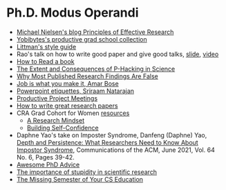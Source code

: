 # Ph.D. Modus Operandi

* [Michael Nielsen's blog Principles of Effective Research](https://michaelnielsen.org/blog/principles-of-effective-research/)
* [Yobibytes's productive grad school collection](https://yobibyte.github.io/pages/productive-grad-school.html#productive-grad-school)
* [Littman's style guide](http://cs.brown.edu/~mlittman/etc/style.html)
* Rao's talk on how to write good paper and give good talks, [slide](https://rakaposhi.eas.asu.edu/ijcai-good-paper-good-talk.pdf), [video](https://www.youtube.com/watch?v=C3im5OV3kcs)
* [How to Read a book](https://pne.people.si.umich.edu/PDF/howtoread.pdf)
* [The Extent and Consequences of P-Hacking in Science](https://journals.plos.org/plosbiology/article?id=10.1371/journal.pbio.1002106)
* [Why Most Published Research Findings Are False](https://journals.plos.org/plosmedicine/article?id=10.1371/journal.pmed.0020124)
* [Job is what you make it, Amar Bose](https://youtu.be/N2UhSnvOcaE?t=3289)
* [Powerpoint etiquettes, Sriraam Natarajan](../assets/Powerpoint-Etiquette.ppt)
* [Productive Project Meetings](https://shomir.net/lab_resources.html#section_procedures)
* [How to write great research papers](https://www.microsoft.com/en-us/research/academic-program/write-great-research-paper/)
* CRA Grad Cohort for Women [resources](https://cra.org/cra-wp/grad-cohort-for-women)
  - [A Research Mindset](https://cra.org/cra-wp/wp-content/uploads/sites/8/2021/07/A-Research-Mindset_GC-W21.pdf)
  - [Building Self-Confidence](https://cra.org/cra-wp/wp-content/uploads/sites/8/2019/04/Building-Self-Confidence-2019.pdf)
* Daphne Yao's take on Imposter Syndrome, Danfeng (Daphne) Yao, [Depth and Persistence: What Researchers Need to Know About Impostor Syndrome](https://cacm.acm.org/magazines/2021/6/252839-depth-and-persistence/fulltext), Communications of the ACM, June 2021, Vol. 64 No. 6, Pages 39-42.
* [Awesome PhD Advice](https://github.com/pliang279/awesome-phd-advice)
* [The importance of stupidity in scientific research](https://journals.biologists.com/jcs/article/121/11/1771/30038/The-importance-of-stupidity-in-scientific-research)
* [The Missing Semester of Your CS Education](https://missing.csail.mit.edu)
